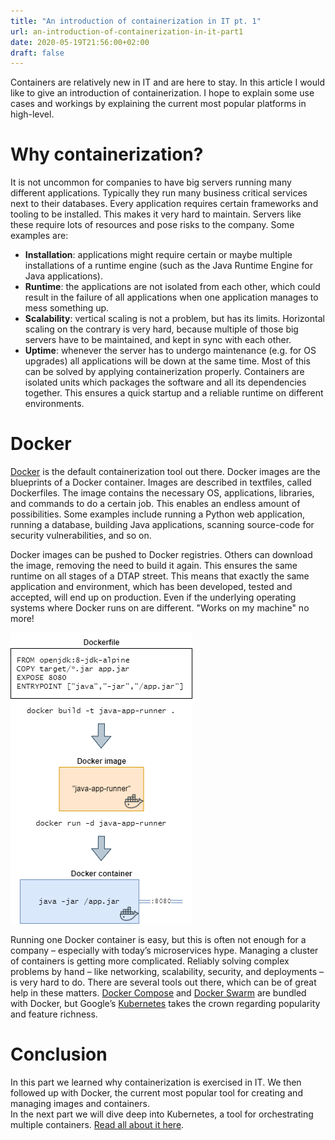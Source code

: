```yaml
---
title: "An introduction of containerization in IT pt. 1"
url: an-introduction-of-containerization-in-it-part1
date: 2020-05-19T21:56:00+02:00
draft: false
---
```


Containers are relatively new in IT and are here to stay. In this article I would like to give an introduction of containerization. I hope to explain some use cases and workings by explaining the current most popular platforms in high-level.

# Why containerization?

It is not uncommon for companies to have big servers running many different applications. Typically they run many business critical services next to their databases. Every application requires certain frameworks and tooling to be installed. This makes it very hard to maintain. Servers like these require lots of resources and pose risks to the company. Some examples are:

 - **Installation**: applications might require certain or maybe multiple installations of a runtime engine (such as the Java Runtime Engine for Java applications).
 - **Runtime**: the applications are not isolated from each other, which could result in the failure of all applications when one application manages to mess something up.
 - **Scalability**: vertical scaling is not a problem, but has its limits. Horizontal scaling on the contrary is very hard, because multiple of those big servers have to be maintained, and kept in sync with each other.
 - **Uptime**: whenever the server has to undergo maintenance (e.g. for OS upgrades) all applications will be down at the same time.
Most of this can be solved by applying containerization properly. Containers are isolated units which packages the software and all its dependencies together. This ensures a quick startup and a reliable runtime on different environments.

# Docker

[Docker](https://www.docker.com/) is the default containerization tool out there. Docker images are the blueprints of a Docker container. Images are described in textfiles, called Dockerfiles. The image contains the necessary OS, applications, libraries, and commands to do a certain job. This enables an endless amount of possibilities. Some examples include running a Python web application, running a database, building Java applications, scanning source-code for security vulnerabilities, and so on.

Docker images can be pushed to Docker registries. Others can download the image, removing the need to build it again. This ensures the same runtime on all stages of a DTAP street. This means that exactly the same application and environment, which has been developed, tested and accepted, will end up on production. Even if the underlying operating systems where Docker runs on are different. "Works on my machine" no more!

![Simplified lifecycle of a Docker workflow](/images/posts/intro-containerization-docker-lifecycle.png "Simplified lifecycle of a Docker workflow")

Running one Docker container is easy, but this is often not enough for a company – especially with today’s microservices hype. Managing a cluster of containers is getting more complicated. Reliably solving complex problems by hand – like networking, scalability, security, and deployments – is very hard to do. There are several tools out there, which can be of great help in these matters. [Docker Compose](https://docs.docker.com/compose/) and [Docker Swarm](https://docs.docker.com/engine/swarm/) are bundled with Docker, but Google’s [Kubernetes](https://kubernetes.io/) takes the crown regarding popularity and feature richness.

# Conclusion

In this part we learned why containerization is exercised in IT. We then followed up with Docker, the current most popular tool for creating and managing images and containers.  
In the next part we will dive deep into Kubernetes, a tool for orchestrating multiple containers. 
[Read all about it here](/an-introduction-of-containerization-in-it-part2).